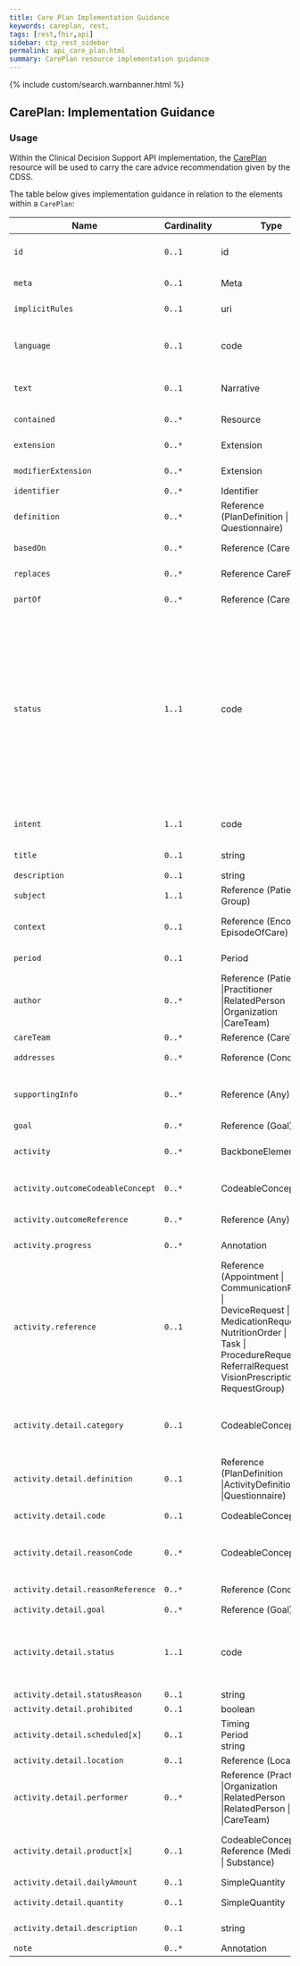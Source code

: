 ```yaml
---
title: Care Plan Implementation Guidance
keywords: careplan, rest,
tags: [rest,fhir,api]
sidebar: ctp_rest_sidebar
permalink: api_care_plan.html
summary: CarePlan resource implementation guidance
---
```


{% include custom/search.warnbanner.html %}


## CarePlan: Implementation Guidance ##

### Usage ###

Within the Clinical Decision Support API implementation, the [CarePlan](http://hl7.org/fhir/stu3/careplan.html) resource will be used to carry the care advice recommendation given by the CDSS.

The table below gives implementation guidance in relation to the elements within a `CarePlan`:

<table style="min-width:100%;width:100%">
    <thead>
        <tr>
            <th>Name</th>
            <th>Cardinality</th>
            <th>Type</th>
            <th>FHIR Documentation</th>
            <th>CDS Implementation Guidance</th>
        </tr>
    </thead>
    <tbody>
        <tr>
            <td><code>id</code></td>
            <td><code>0..1</code></td>
            <td>id</td>
            <td>Logical id of this artifact</td>
            <td>Note that this will always be populated except when the resource is being created (initial creation call)</td>
        </tr>
        <tr>
            <td><code>meta</code></td>
            <td><code>0..1</code></td>
            <td>Meta</td>
            <td>Metadata about the resource</td>
            <td>&nbsp;</td>
        </tr>
        <tr>
            <td><code>implicitRules</code></td>
            <td><code>0..1</code></td>
            <td>uri</td>
            <td>A set of rules under which this content was created</td>
            <td>&nbsp;</td>
        </tr>
        <tr>
            <td><code>language</code></td>
            <td><code>0..1</code></td>
            <td>code</td>
            <td>Language of the resource content. <a href="http://hl7.org/fhir/stu3/valueset-languages.html">Common Languages</a> (Extensible but limited to All Languages)</td>
            <td>&nbsp;</td>
        </tr>
        <tr>
            <td><code>text</code></td>
            <td><code>0..1</code></td>
            <td>Narrative</td>
            <td>Text summary of the resource, for human interpretation</td>
            <td>This MUST be populated with the human readable care plan. This will be displayed by the EMS to the user.</td>
        </tr>
        <tr>
            <td><code>contained</code></td>
            <td><code>0..*</code></td>
            <td>Resource</td>
            <td>Contained, inline Resources</td>
            <td>This should not be populated.</td>
        </tr>
        <tr>
            <td><code>extension</code></td>
            <td><code>0..*</code></td>
            <td>Extension</td>
            <td>Additional Content defined by implementations</td>
            <td>&nbsp;</td>
        </tr>
        <tr>
            <td><code>modifierExtension</code></td>
            <td><code>0..*</code></td>
            <td>Extension</td>
            <td>Extensions that cannot be ignored</td>
            <td>&nbsp;</td>
        </tr>
        <tr>
            <td><code>identifier</code></td>
            <td><code>0..*</code></td>
            <td>Identifier</td>
            <td>External Ids for this plan</td>
            <td>&nbsp;</td>
        </tr>
        <tr>
            <td><code>definition</code></td>
            <td><code>0..*</code></td>
            <td>Reference (PlanDefinition | Questionnaire)</td>
            <td>Protocol or definition</td>
            <td>&nbsp;</td>
        </tr>
        <tr>
            <td><code>basedOn</code></td>
            <td><code>0..*</code></td>
            <td>Reference (CarePlan)</td>
            <td>Fulfils care plan</td>
            <td>This element MUST NOT be populated.</td>
        </tr>
        <tr>
            <td><code>replaces</code></td>
            <td><code>0..*</code></td>
            <td>Reference CarePlan)</td>
            <td>CarePlan replaced by this CarePlan</td>
            <td>&nbsp;</td>
        </tr>
        <tr>
            <td><code>partOf</code></td>
            <td><code>0..*</code></td>
            <td>Reference (CarePlan)</td>
            <td>Part of referenced CarePlan</td>
            <td>This element MUST NOT be populated.</td>
        </tr>
        <tr>
            <td><code>status</code></td>
            <td><code>1..1</code></td>
            <td>code</td>
            <td>draft | active | suspended | completed | entered-in-error | cancelled | unknown <a href="https://www.hl7.org/fhir/stu3/valueset-care-plan-status.html">CarePlanStatus (Required)</a></td>
            <td>This MUST be populated with either 'draft', 'active', 'completed' or 'cancelled'. Other statuses are not valid. The status of the `CarePlan` MUST match the status of the `RequestGroup` which references this `CarePlan` When created by the CDS and 'sent' to the EMS, the plan has a status of 'draft' (interim) or 'active' (final). After acknowledgement by the user, the status of the plan is 'completed'. If a plan is displayed to the user, but not acknowledged, and the user goes back in the process (answers a question differently) so that the plan is no longer on screen, this should be 'cancelled'.</td>
        </tr>
        <tr>
            <td><code>intent</code></td>
            <td><code>1..1</code></td>
            <td>code</td>
            <td>proposal | plan | order | option <a href="https://www.hl7.org/fhir/stu3/valueset-care-plan-intent.html">CarePlanIntent (Required)</a></td>
            <td>This MUST be populated with the value 'plan'.</td>
        </tr>
        <tr>
            <td><code>title</code></td>
            <td><code>0..1</code></td>
            <td>string</td>
            <td>Human-friendly name for the CarePlan</td>
            <td>&nbsp;</td>
        </tr>
        <tr>
            <td><code>description</code></td>
            <td><code>0..1</code></td>
            <td>string</td>
            <td>Summary of nature of plan</td>
            <td>&nbsp;</td>
        </tr>
        <tr>
            <td><code>subject</code></td>
            <td><code>1..1</code></td>
            <td>Reference (Patient | Group)</td>
            <td>Who care plan is for</td>
            <td>This MUST be populated with a reference to the Patient resource</td>
        </tr>
        <tr>
            <td><code>context</code></td>
            <td><code>0..1</code></td>
            <td>Reference (Encounter | EpisodeOfCare)</td>
            <td>Created in context of</td>
            <td>This MUST be populated with the Encounter for this journey, from the ServiceDefinition.$evaluate.encounter</td>
        </tr>
        <tr>
            <td><code>period</code></td>
            <td><code>0..1</code></td>
            <td>Period</td>
            <td>Time period plan covers</td>
            <td>This MAY be populated in the case of advice covering a long period.</td>
        </tr>
        <tr>
            <td><code>author</code></td>
            <td><code>0..*</code></td>
            <td>Reference (Patient |Practitioner |RelatedPerson |Organization |CareTeam)</td>
            <td>Who is responsible for contents of the plan</td>
            <td>This MUST reference the <a href="https://fhir.hl7.org.uk/STU3/StructureDefinition/CareConnect-Organization-1">CareConnect-Organization-1</a> profile and will hold the organisation details of the CDSS.</td>
        </tr>
        <tr>
            <td><code>careTeam</code></td>
            <td><code>0..*</code></td>
            <td>Reference (CareTeam)</td>
            <td>Who's involved in plan?</td>
            <td>This MUST NOT be populated.</td>
        </tr>
        <tr>
            <td><code>addresses</code></td>
            <td><code>0..*</code></td>
            <td>Reference (Condition)</td>
            <td>Health issues this plan addresses</td>
            <td>This MUST be populated with the Concern that is driving this care plan.</td>
        </tr>
        <tr>
            <td><code>supportingInfo</code></td>
            <td><code>0..*</code></td>
            <td>Reference (Any)</td>
            <td>&nbsp;</td>
            <td>This MUST be populated with assertions or QuestionnaireResponses that are driving this care plan.</td>
        </tr>
        <tr>
            <td><code>goal</code></td>
            <td><code>0..*</code></td>
            <td>Reference (Goal)</td>
            <td>Desired outcome of plan</td>
            <td>This MUST NOT be populated.</td>
        </tr>
        <tr>
            <td><code>activity</code></td>
            <td><code>0..*</code></td>
            <td>BackboneElement</td>
            <td>Action to occur as part of plan - provide a reference or detail, not both</td>
            <td>This MUST NOT be populated.</td>
        </tr>
        <tr>
            <td class="sub"><code>activity.outcomeCodeableConcept</code></td>
            <td><code>0..*</code></td>
            <td>CodeableConcept</td>
            <td>Results of the activity <a href="https://www.hl7.org/fhir/stu3/valueset-care-plan-activity-outcome.html">Care Plan Activity Outcome (Example)</a></td>
            <td>This MUST NOT be populated.</td>
        </tr>
        <tr>
            <td class="sub"><code>activity.outcomeReference</code></td>
            <td><code>0..*</code></td>
            <td>Reference (Any)</td>
            <td>Appointment, Encounter, Procedure, etc.</td>
            <td>This MUST NOT be populated.</td>
        </tr>
        <tr>
            <td class="sub"><code>activity.progress</code></td>
            <td><code>0..*</code></td>
            <td>Annotation</td>
            <td>Comments about the activity status/progress</td>
            <td>This MUST NOT be populated.</td>
        </tr>
        <tr>
            <td class="sub"><code>activity.reference</code></td>
            <td><code>0..1</code></td>
            <td>Reference
                <br>(Appointment |
                <br>CommunicationRequest |
                <br>DeviceRequest |
                <br>MedicationRequest |
                <br>NutritionOrder |
                <br>Task |
                <br>ProcedureRequest |
                <br>ReferralRequest |
                <br>VisionPrescription |
                <br>RequestGroup)</td>
            <td>Activity details defined in specific resource</td>
            <td>This MUST NOT be populated.</td>
        </tr>
        <tr>
            <td class="sub-sub"><code>activity.detail.category</code></td>
            <td><code>0..1</code></td>
            <td>CodeableConcept</td>
            <td>diet | drug | encounter | observation | procedure | supply | other <a href="https://www.hl7.org/fhir/stu3/valueset-care-plan-activity-category.html">CarePlanActivityCategory (Example)</a></td>
            <td>This MUST NOT be populated.</td>
        </tr>
        <tr>
            <td class="sub-sub"><code>activity.detail.definition</code></td>
            <td><code>0..1</code></td>
            <td>Reference (PlanDefinition |ActivityDefinition |Questionnaire)</td>
            <td>Protocol or definition</td>
            <td>This MUST NOT be populated.</td>
        </tr>
        <tr>
            <td class="sub-sub"><code>activity.detail.code</code></td>
            <td><code>0..1</code></td>
            <td>CodeableConcept</td>
            <td>Detail type of activity <a href="https://www.hl7.org/fhir/stu3/valueset-care-plan-activity.html">Care Plan Activity (Example)</a></td>
            <td>This MUST NOT be populated.</td>
        </tr>
        <tr>
            <td class="sub-sub"><code>activity.detail.reasonCode</code></td>
            <td><code>0..*</code></td>
            <td>CodeableConcept</td>
            <td>Why activity should be done or why activity was prohibited <a href="https://www.hl7.org/fhir/stu3/valueset-activity-reason.html">Activity Reason (Example)</a></td>
            <td>This MUST NOT be populated.</td>
        </tr>
        <tr>
            <td class="sub-sub"><code>activity.detail.reasonReference</code></td>
            <td><code>0..*</code></td>
            <td>Reference (Condition)</td>
            <td>Condition triggering need for activity</td>
            <td>This MUST NOT be populated.</td>
        </tr>
        <tr>
            <td class="sub-sub"><code>activity.detail.goal</code></td>
            <td><code>0..*</code></td>
            <td>Reference (Goal)</td>
            <td>Goals this activity relates to</td>
            <td>This MUST NOT be populated.</td>
        </tr>
        <tr>
            <td class="sub-sub"><code>activity.detail.status</code></td>
            <td><code>1..1</code></td>
            <td>code</td>
            <td>not-started | scheduled | in-progress | on-hold | completed | cancelled | unknown <a href="https://www.hl7.org/fhir/stu3/valueset-care-plan-activity-status.html">CarePlanActivityStatus (Required)</a></td>
            <td>This MUST NOT be populated.</td>
        </tr>
        <tr>
            <td class="sub-sub"><code>activity.detail.statusReason</code></td>
            <td><code>0..1</code></td>
            <td>string</td>
            <td>Reason for current status</td>
            <td>This MUST NOT be populated.</td>
        </tr>
        <tr>
            <td class="sub-sub"><code>activity.detail.prohibited</code></td>
            <td><code>0..1</code></td>
            <td>boolean</td>
            <td>Do NOT do</td>
            <td>This MUST NOT be populated.</td>
        </tr>
        <tr>
            <td class="sub-sub"><code>activity.detail.scheduled[x]</code></td>
            <td><code>0..1</code></td>
            <td>Timing
                <br/>Period
                <br/>string</td>
            <td>When activity is to occur</td>
            <td>This MUST NOT be populated.</td>
        </tr>
        <tr>
            <td class="sub-sub"><code>activity.detail.location</code></td>
            <td><code>0..1</code></td>
            <td>Reference (Location)</td>
            <td>Where it should happen</td>
            <td>This MUST NOT be populated.</td>
        </tr>
        <tr>
            <td class="sub-sub"><code>activity.detail.performer</code></td>
            <td><code>0..*</code></td>
            <td>Reference (Practitioner |Organization |RelatedPerson |RelatedPerson |Patient |CareTeam)</td>
            <td>Who will be responsible?</td>
            <td>This MUST NOT be populated.</td>
        </tr>
        <tr>
            <td class="sub-sub"><code>activity.detail.product[x]</code></td>
            <td><code>0..1</code></td>
            <td>CodeableConcept Reference (Medication | Substance)</td>
            <td>What is to be administered/supplied <a href="https://www.hl7.org/fhir/stu3/valueset-medication-codes.html">SNOMED CT Medication Codes (Example)</a></td>
            <td>This MUST NOT be populated.</td>
        </tr>
        <tr>
            <td class="sub-sub"><code>activity.detail.dailyAmount</code></td>
            <td><code>0..1</code></td>
            <td>SimpleQuantity</td>
            <td>How to consume/day?</td>
            <td>This MUST NOT be populated.</td>
        </tr>
        <tr>
            <td class="sub-sub"><code>activity.detail.quantity</code></td>
            <td><code>0..1</code></td>
            <td>SimpleQuantity</td>
            <td>How much to administer/supply/consume</td>
            <td>This MUST NOT be populated.</td>
        </tr>
        <tr>
            <td class="sub-sub"><code>activity.detail.description</code></td>
            <td><code>0..1</code></td>
            <td>string</td>
            <td>Extra info describing activity to perform</td>
            <td>This MUST NOT be populated.</td>
        </tr>
        <tr>
            <td><code>note</code></td>
            <td><code>0..*</code></td>
            <td>Annotation</td>
            <td>Comments about the plan</td>
            <td>This MUST NOT be populated.</td>
        </tr>
    </tbody>
</table>